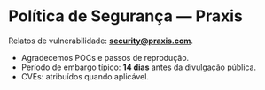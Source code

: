 # Política de Segurança — Praxis

Relatos de vulnerabilidade: **security@praxis.com**.
- Agradecemos POCs e passos de reprodução.
- Período de embargo típico: **14 dias** antes da divulgação pública.
- CVEs: atribuídos quando aplicável.
